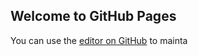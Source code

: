 ## Welcome to GitHub Pages

You can use the [editor on GitHub](https://github.com/ozancaniyier/ozancaniyier.github.io/edit/master/README.md) to mainta
